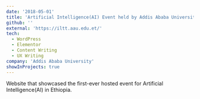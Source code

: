 ```yaml
---
date: '2018-05-01'
title: 'Artificial Intelligence(AI) Event held by Addis Ababa University (AAU)'
github: ''
external: 'https://iltt.aau.edu.et/'
tech:
  - WordPress
  - Elementor
  - Content Writing
  - UX Writing
company: 'Addis Ababa University'
showInProjects: true
---
```


Website that showcased the first-ever hosted event for Artificial Intelligence(AI) in Ethiopia.
